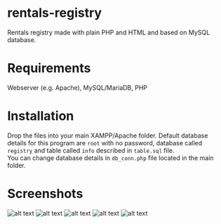 # rentals-registry
Rentals registry made with plain PHP and HTML and based on MySQL database.

# Requirements
Webserver (e.g. Apache), 
MySQL/MariaDB, 
PHP

# Installation
Drop the files into your main XAMPP/Apache folder. Default database details for this program are `root` with no password, database called `registry` and table called `info` described in `table.sql` file. <br>
You can change database details in `db_conn.php` file located in the main folder.

# Screenshots

![alt text](https://i.imgur.com/cstJzAx.png)
![alt text](https://i.imgur.com/GWuLHeL.png)
![alt text](https://i.imgur.com/pJv14yL.png)
![alt text](https://i.imgur.com/O6JgTr2.png)
![alt text](https://i.imgur.com/e3paEKK.png)
